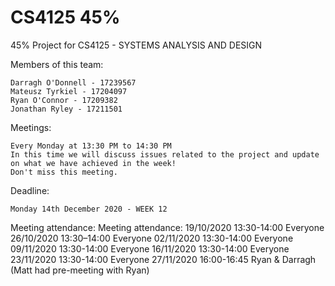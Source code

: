 # CS4125 45%

45% Project for CS4125 - SYSTEMS ANALYSIS AND DESIGN

Members of this team: 

    Darragh O'Donnell - 17239567 
    Mateusz Tyrkiel - 17204097 
    Ryan O'Connor - 17209382
    Jonathan Ryley - 17211501

Meetings: 

    Every Monday at 13:30 PM to 14:30 PM  
    In this time we will discuss issues related to the project and update on what we have achieved in the week!
    Don't miss this meeting.

Deadline:

    Monday 14th December 2020 - WEEK 12

Meeting attendance:
    Meeting attendance:
        19/10/2020 13:30-14:00
            Everyone
        26/10/2020 13:30–14:00
            Everyone
        02/11/2020 13:30-14:00
            Everyone
        09/11/2020 13:30-14:00
            Everyone
        16/11/2020 13:30-14:00
            Everyone
        23/11/2020 13:30-14:00
            Everyone
        27/11/2020 16:00-16:45
            Ryan & Darragh (Matt had pre-meeting with Ryan)
